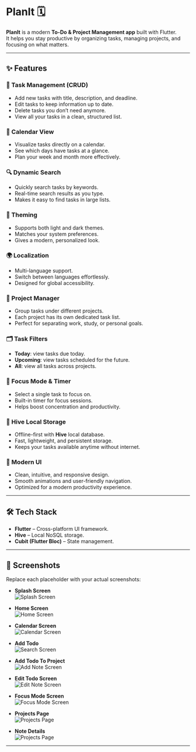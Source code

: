 # PlanIt 🗓️  

**PlanIt** is a modern **To-Do & Project Management app** built with Flutter.  
It helps you stay productive by organizing tasks, managing projects, and focusing on what matters.  

---

## ✨ Features  

### 📝 Task Management (CRUD)  
- Add new tasks with title, description, and deadline.  
- Edit tasks to keep information up to date.  
- Delete tasks you don’t need anymore.  
- View all your tasks in a clean, structured list.  

### 📅 Calendar View  
- Visualize tasks directly on a calendar.  
- See which days have tasks at a glance.  
- Plan your week and month more effectively.  

### 🔍 Dynamic Search  
- Quickly search tasks by keywords.  
- Real-time search results as you type.  
- Makes it easy to find tasks in large lists.  

### 🎨 Theming  
- Supports both light and dark themes.  
- Matches your system preferences.  
- Gives a modern, personalized look.  

### 🌍 Localization  
- Multi-language support.  
- Switch between languages effortlessly.  
- Designed for global accessibility.  

### 📂 Project Manager  
- Group tasks under different projects.  
- Each project has its own dedicated task list.  
- Perfect for separating work, study, or personal goals.  

### 🗂️ Task Filters  
- **Today**: view tasks due today.  
- **Upcoming**: view tasks scheduled for the future.  
- **All**: view all tasks across projects.  

### 🎯 Focus Mode & Timer  
- Select a single task to focus on.  
- Built-in timer for focus sessions.  
- Helps boost concentration and productivity.  

### 💾 Hive Local Storage  
- Offline-first with **Hive** local database.  
- Fast, lightweight, and persistent storage.  
- Keeps your tasks available anytime without internet.  

### 💎 Modern UI  
- Clean, intuitive, and responsive design.  
- Smooth animations and user-friendly navigation.  
- Optimized for a modern productivity experience.  

---

## 🛠️ Tech Stack  

- **Flutter** – Cross-platform UI framework.  
- **Hive** – Local NoSQL storage.  
- **Cubit (Flutter Bloc)** – State management.  

---

## 📸 Screenshots  

Replace each placeholder with your actual screenshots:  

- **Splash Screen**  
  ![Splash Screen](assets/imgs/screenshots/splash.jpg)  

- **Home Screen**  
  ![Home Screen](assets/imgs/screenshots/home.jpg)  

- **Calendar Screen**  
  ![Calendar Screen](assets/imgs/screenshots/calendar_page.jpg)  

- **Add Todo**  
  ![Search Screen](assets/imgs/screenshots/addTodo.jpg)  

- **Add Todo To Project**  
  ![Add Note Screen](assets/imgs/screenshots/add_todo_to_project.jpg)  

- **Edit Todo Screen**  
  ![Edit Note Screen](assets/imgs/screenshots/edit_todo.jpg)  

- **Focus Mode Screen**  
  ![Focus Mode Screen](assets/imgs/screenshots/focus_mode.jpg)  

- **Projects Page**  
  ![Projects Page](assets/imgs/screenshots/projects.jpg)  

- **Note Details**  
  ![Projects Page](assets/imgs/screenshots/note_details.jpg)  

---
